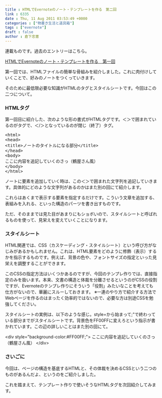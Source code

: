 ```yaml
---
title : HTMLでEvernoteのノート・テンプレートを作る　第二回
link : 6335
date : Thu, 11 Aug 2011 03:53:49 +0000
categories : ["物書き生活と道具箱"]
tags : ["evernote"]
draft : false
author : 倉下忠憲
---
```


連載ものです。過去のエントリーはこちら。

<a href="https://rashita.net/blog/?p=6327">HTMLでEvernoteのノート・テンプレートを作る　第一回</a>

第一回では、HTMLファイルの簡単な骨組みを紹介しました。これに肉付けしていくことで、好みのノートをつくっていきます。

そのために最低限必要な知識がHTMLのタグとスタイルシートです。今回はこの二つについて。

<h3>HTMLタグ</h3>
第一回目に紹介した、次のような形の書式がHTMLタグです。＜＞で囲まれているのがタグで、＜/＞となっているのが閉じ（終了）タグ。

<pre>
&lt;html&gt;
&lt;head&gt;
&lt;title&gt;ノートのタイトルになる部分&lt;/title&gt;
&lt;/head&gt;
&lt;body&gt;
ここに内容を追記していくのさっ（鶴屋さん風）
&lt;/body&gt;
&lt;/html&gt;
</pre>

ノートに要素を追加していく時は、この＜＞で囲まれた文字列を追記していきます。具体的にどのような文字列があるのかはまた別の回にて紹介します。

これらはあくまで表示する要素を指定するだけです。こういう文章を追加する、表組みを入れる、といった構造のパーツを書き出すものです。

ただ、そのままでは見た目があまりにもショボいので、スタイルシートと呼ばれるものを使って、見栄えを変えていくことになります。

<h3>スタイルシート</h3>
HTML関連では、CSS（カスケーディング・スタイルシート）という呼び方がなじみがあるかもしれません。これは、HTML要素をどのように修飾（表示）するかを指示するものです。例えば、背景の色や、フォントサイズの指定といった見栄えを調整することができます。

このCSSの指定方法はいくつかあるのですが、今回のテンプレ作りでは、直接指定のみを扱います。本来、文書の構造と体裁を分離させるというのがCSSの役割ですが、Evernoteのテンプレ作りにそういう「役割」みたいなことを考えても仕方がないので、華麗にスルーしておきます。
※一連のやり方で紹介する方法でWebページを作るのはまったく効率的ではないので、必要な方は別途CSSを勉強してください。

スタイルシートの実例は、以下のような感じ。style=から始まって;"で終わっている部分までがスタイルシートです。背景色をFF00FFに変えろという指示が書かれています。この辺の詳しいことはまた別の回にて。

&lt;div style="background-color:#FF00FF;"&gt;
ここに内容を追記していくのさっ（鶴屋さん風）
&lt;/div&gt;

<h3>さいごに</h3>
今回は、ページの構造を基底するHTMLと、その体裁を決めるCSSという二つのものがあるんだよ、というのをご紹介しました。

これを踏まえて、テンプレート作りで使いそうなHTMLタグを次回紹介してみます。